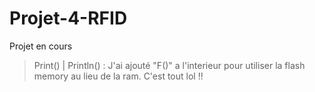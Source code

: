 # Projet-4-RFID

Projet en cours

>Print() | Println() :
>J'ai ajouté "F()" a l'interieur pour utiliser la flash memory au lieu de la ram.
>C'est tout lol !!
